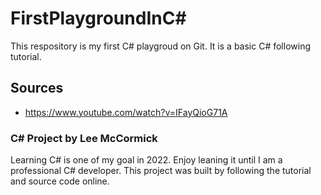 # FirstPlaygroundInC#
This respository is my first C# playgroud on Git. It is a basic C# following tutorial.

## Sources
 - https://www.youtube.com/watch?v=IFayQioG71A
 
### C# Project by Lee McCormick
Learning C# is one of my goal in 2022. Enjoy leaning it until I am a professional C# developer. This project was built by following the tutorial and source code online.
